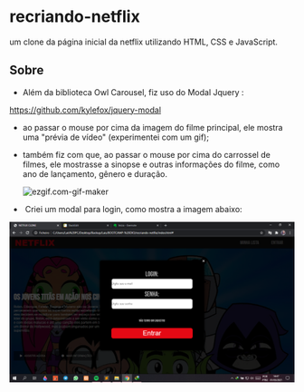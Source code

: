 # **recriando-netflix**



um clone da página inicial da netflix utilizando HTML, CSS e JavaScript.



## Sobre



-  Além da biblioteca Owl Carousel, fiz uso do Modal Jquery :

  https://github.com/kylefox/jquery-modal


- ao passar o mouse por cima da imagem do filme principal, ele mostra uma "prévia de vídeo" (experimentei com um gif);

- também fiz com que, ao passar o mouse por cima do carrossel de filmes, ele mostrasse a sinopse e outras informações do filme, como ano de lançamento, gênero e duração.
 

  ![ezgif.com-gif-maker](https://github.com/LaisGalvao/recriando-netflix/blob/main/img/ezgif.com-gif-maker.gif)


- ​	Criei um modal para login, como mostra a imagem abaixo:  

![Modal de login](https://github.com/LaisGalvao/recriando-netflix/blob/main/img/image.png)


